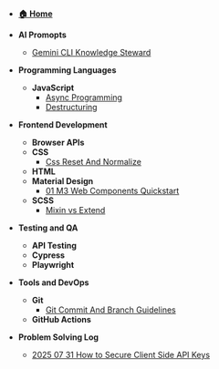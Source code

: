 - **[🏠 Home](/)**

- **AI Promopts**
  - [Gemini CLI Knowledge Steward](00_AI_Promopts/Gemini-CLI-Knowledge-Steward.md)

- **Programming Languages**
  - **JavaScript**
    - [Async Programming](01_Programming_Languages/JavaScript/Async_Programming.md)
    - [Destructuring](01_Programming_Languages/JavaScript/Destructuring.md)

- **Frontend Development**
  - **Browser APIs**
  - **CSS**
    - [Css Reset And Normalize](02_Frontend_Development/CSS/Css_Reset_And_Normalize.md)
  - **HTML**
  - **Material Design**
    - [01 M3 Web Components Quickstart](02_Frontend_Development/Material_Design/01_M3_Web_Components_Quickstart.md)
  - **SCSS**
    - [Mixin vs Extend](02_Frontend_Development/SCSS/Mixin_vs_Extend.md)

- **Testing and QA**
  - **API Testing**
  - **Cypress**
  - **Playwright**

- **Tools and DevOps**
  - **Git**
    - [Git Commit And Branch Guidelines](04_Tools_and_DevOps/Git/Git_Commit_And_Branch_Guidelines.md)
  - **GitHub Actions**

- **Problem Solving Log**
  - [2025 07 31 How to Secure Client Side API Keys](99_Problem_Solving_Log/2025-07-31_How_to_Secure_Client_Side_API_Keys.md)

